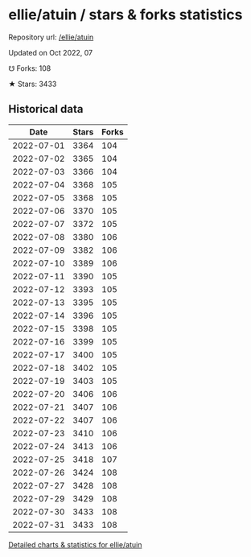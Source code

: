 # ellie/atuin / stars & forks statistics

Repository url: [/ellie/atuin](https://github.com/ellie/atuin)

Updated on Oct 2022, 07

☋ Forks: 108

★ Stars: 3433

## Historical data
| Date | Stars | Forks |
|------|-------|-------|
| 2022-07-01 | 3364 | 104 | 
| 2022-07-02 | 3365 | 104 | 
| 2022-07-03 | 3366 | 104 | 
| 2022-07-04 | 3368 | 105 | 
| 2022-07-05 | 3368 | 105 | 
| 2022-07-06 | 3370 | 105 | 
| 2022-07-07 | 3372 | 105 | 
| 2022-07-08 | 3380 | 106 | 
| 2022-07-09 | 3382 | 106 | 
| 2022-07-10 | 3389 | 106 | 
| 2022-07-11 | 3390 | 105 | 
| 2022-07-12 | 3393 | 105 | 
| 2022-07-13 | 3395 | 105 | 
| 2022-07-14 | 3396 | 105 | 
| 2022-07-15 | 3398 | 105 | 
| 2022-07-16 | 3399 | 105 | 
| 2022-07-17 | 3400 | 105 | 
| 2022-07-18 | 3402 | 105 | 
| 2022-07-19 | 3403 | 105 | 
| 2022-07-20 | 3406 | 106 | 
| 2022-07-21 | 3407 | 106 | 
| 2022-07-22 | 3407 | 106 | 
| 2022-07-23 | 3410 | 106 | 
| 2022-07-24 | 3413 | 106 | 
| 2022-07-25 | 3418 | 107 | 
| 2022-07-26 | 3424 | 108 | 
| 2022-07-27 | 3428 | 108 | 
| 2022-07-29 | 3429 | 108 | 
| 2022-07-30 | 3433 | 108 | 
| 2022-07-31 | 3433 | 108 | 


[Detailed charts & statistics for ellie/atuin](https://reviewgithub.com/rep/ellie/atuin)
